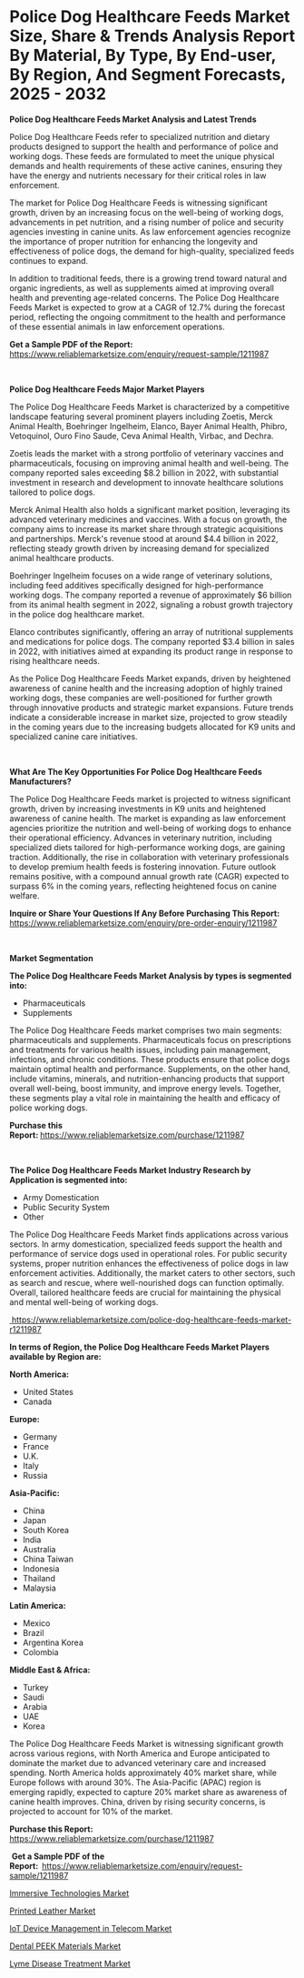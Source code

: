 <p><h1>Police Dog Healthcare Feeds Market Size, Share & Trends Analysis Report By Material, By Type, By End-user, By Region, And Segment Forecasts, 2025 - 2032</h1></p><p><strong>Police Dog Healthcare Feeds Market Analysis and Latest Trends</strong></p>
<p><p>Police Dog Healthcare Feeds refer to specialized nutrition and dietary products designed to support the health and performance of police and working dogs. These feeds are formulated to meet the unique physical demands and health requirements of these active canines, ensuring they have the energy and nutrients necessary for their critical roles in law enforcement.</p><p>The market for Police Dog Healthcare Feeds is witnessing significant growth, driven by an increasing focus on the well-being of working dogs, advancements in pet nutrition, and a rising number of police and security agencies investing in canine units. As law enforcement agencies recognize the importance of proper nutrition for enhancing the longevity and effectiveness of police dogs, the demand for high-quality, specialized feeds continues to expand.</p><p>In addition to traditional feeds, there is a growing trend toward natural and organic ingredients, as well as supplements aimed at improving overall health and preventing age-related concerns. The Police Dog Healthcare Feeds Market is expected to grow at a CAGR of 12.7% during the forecast period, reflecting the ongoing commitment to the health and performance of these essential animals in law enforcement operations.</p></p>
<p><strong>Get a Sample PDF of the Report:&nbsp;</strong> <a href="https://www.reliablemarketsize.com/enquiry/request-sample/1211987?utm_campaign=1998&utm_medium=2&utm_source=Github&utm_content=ia&utm_term=24032025&utm_id=police-dog-healthcare-feeds">https://www.reliablemarketsize.com/enquiry/request-sample/1211987</a></p>
<p>&nbsp;</p>
<p><strong>Police Dog Healthcare Feeds Major Market Players</strong></p>
<p><p>The Police Dog Healthcare Feeds Market is characterized by a competitive landscape featuring several prominent players including Zoetis, Merck Animal Health, Boehringer Ingelheim, Elanco, Bayer Animal Health, Phibro, Vetoquinol, Ouro Fino Saude, Ceva Animal Health, Virbac, and Dechra. </p><p>Zoetis leads the market with a strong portfolio of veterinary vaccines and pharmaceuticals, focusing on improving animal health and well-being. The company reported sales exceeding $8.2 billion in 2022, with substantial investment in research and development to innovate healthcare solutions tailored to police dogs.</p><p>Merck Animal Health also holds a significant market position, leveraging its advanced veterinary medicines and vaccines. With a focus on growth, the company aims to increase its market share through strategic acquisitions and partnerships. Merck's revenue stood at around $4.4 billion in 2022, reflecting steady growth driven by increasing demand for specialized animal healthcare products.</p><p>Boehringer Ingelheim focuses on a wide range of veterinary solutions, including feed additives specifically designed for high-performance working dogs. The company reported a revenue of approximately $6 billion from its animal health segment in 2022, signaling a robust growth trajectory in the police dog healthcare market.</p><p>Elanco contributes significantly, offering an array of nutritional supplements and medications for police dogs. The company reported $3.4 billion in sales in 2022, with initiatives aimed at expanding its product range in response to rising healthcare needs.</p><p>As the Police Dog Healthcare Feeds Market expands, driven by heightened awareness of canine health and the increasing adoption of highly trained working dogs, these companies are well-positioned for further growth through innovative products and strategic market expansions. Future trends indicate a considerable increase in market size, projected to grow steadily in the coming years due to the increasing budgets allocated for K9 units and specialized canine care initiatives.</p></p>
<p>&nbsp;</p>
<p><strong>What Are The Key Opportunities For Police Dog Healthcare Feeds Manufacturers?</strong></p>
<p><p>The Police Dog Healthcare Feeds market is projected to witness significant growth, driven by increasing investments in K9 units and heightened awareness of canine health. The market is expanding as law enforcement agencies prioritize the nutrition and well-being of working dogs to enhance their operational efficiency. Advances in veterinary nutrition, including specialized diets tailored for high-performance working dogs, are gaining traction. Additionally, the rise in collaboration with veterinary professionals to develop premium health feeds is fostering innovation. Future outlook remains positive, with a compound annual growth rate (CAGR) expected to surpass 6% in the coming years, reflecting heightened focus on canine welfare.</p></p>
<p><strong>Inquire or Share Your Questions If Any Before Purchasing This Report:</strong> <a href="https://www.reliablemarketsize.com/enquiry/pre-order-enquiry/1211987?utm_campaign=1998&utm_medium=2&utm_source=Github&utm_content=ia&utm_term=24032025&utm_id=police-dog-healthcare-feeds">https://www.reliablemarketsize.com/enquiry/pre-order-enquiry/1211987</a></p>
<p>&nbsp;</p>
<p><strong>Market Segmentation</strong></p>
<p><strong>The Police Dog Healthcare Feeds Market Analysis by types is segmented into:</strong></p>
<p><ul><li>Pharmaceuticals</li><li>Supplements</li></ul></p>
<p><p>The Police Dog Healthcare Feeds market comprises two main segments: pharmaceuticals and supplements. Pharmaceuticals focus on prescriptions and treatments for various health issues, including pain management, infections, and chronic conditions. These products ensure that police dogs maintain optimal health and performance. Supplements, on the other hand, include vitamins, minerals, and nutrition-enhancing products that support overall well-being, boost immunity, and improve energy levels. Together, these segments play a vital role in maintaining the health and efficacy of police working dogs.</p></p>
<p><strong>Purchase this Report:&nbsp;</strong><a href="https://www.reliablemarketsize.com/purchase/1211987?utm_campaign=1998&utm_medium=2&utm_source=Github&utm_content=ia&utm_term=24032025&utm_id=police-dog-healthcare-feeds">https://www.reliablemarketsize.com/purchase/1211987</a></p>
<p>&nbsp;</p>
<p><strong>The Police Dog Healthcare Feeds Market Industry Research by Application is segmented into:</strong></p>
<p><ul><li>Army Domestication</li><li>Public Security System</li><li>Other</li></ul></p>
<p><p>The Police Dog Healthcare Feeds Market finds applications across various sectors. In army domestication, specialized feeds support the health and performance of service dogs used in operational roles. For public security systems, proper nutrition enhances the effectiveness of police dogs in law enforcement activities. Additionally, the market caters to other sectors, such as search and rescue, where well-nourished dogs can function optimally. Overall, tailored healthcare feeds are crucial for maintaining the physical and mental well-being of working dogs.</p></p>
<p><a href="https://www.reliablemarketsize.com/police-dog-healthcare-feeds-market-r1211987?utm_campaign=1998&utm_medium=2&utm_source=Github&utm_content=ia&utm_term=24032025&utm_id=police-dog-healthcare-feeds">&nbsp;https://www.reliablemarketsize.com/police-dog-healthcare-feeds-market-r1211987</a></p>
<p><strong>In terms of Region, the Police Dog Healthcare Feeds Market Players available by Region are:</strong></p>
<p>
    <p> <strong> North America: </strong>
        <ul>
            <li>United States</li>
            <li>Canada</li>
        </ul>
        </p> 
    <p> <strong> Europe: </strong>
        <ul>
            <li>Germany</li>
            <li>France</li>
            <li>U.K.</li>
            <li>Italy</li>
            <li>Russia</li>
        </ul>
        </p> 
    <p> <strong> Asia-Pacific: </strong>
        <ul>
            <li>China</li>
            <li>Japan</li>
            <li>South Korea</li>
            <li>India</li>
            <li>Australia</li>
            <li>China Taiwan</li>
            <li>Indonesia</li>
            <li>Thailand</li>
            <li>Malaysia</li>
        </ul>
        </p> 
    <p> <strong> Latin America: </strong>
        <ul>
            <li>Mexico</li>
            <li>Brazil</li>
            <li>Argentina Korea</li>
            <li>Colombia</li>
        </ul>
        </p> 
    <p> <strong> Middle East & Africa: </strong>
        <ul>
            <li>Turkey</li>
            <li>Saudi</li>
            <li>Arabia</li>
            <li>UAE</li>
            <li>Korea</li>
        </ul>
    </p>
    </p>
<p><p>The Police Dog Healthcare Feeds Market is witnessing significant growth across various regions, with North America and Europe anticipated to dominate the market due to advanced veterinary care and increased spending. North America holds approximately 40% market share, while Europe follows with around 30%. The Asia-Pacific (APAC) region is emerging rapidly, expected to capture 20% market share as awareness of canine health improves. China, driven by rising security concerns, is projected to account for 10% of the market.</p></p>
<p><strong>Purchase this Report: </strong><a href="https://www.reliablemarketsize.com/purchase/1211987?utm_campaign=1998&utm_medium=2&utm_source=Github&utm_content=ia&utm_term=24032025&utm_id=police-dog-healthcare-feeds">https://www.reliablemarketsize.com/purchase/1211987</a></p>
<p>&nbsp;<strong>Get a Sample PDF of the Report:&nbsp;&nbsp;</strong><a href="https://www.reliablemarketsize.com/enquiry/request-sample/1211987?utm_campaign=1998&utm_medium=2&utm_source=Github&utm_content=ia&utm_term=24032025&utm_id=police-dog-healthcare-feeds">https://www.reliablemarketsize.com/enquiry/request-sample/1211987</a></p>
<p><strong></strong></p>
<p><p><a href="https://github.com/failarustic/Market-Research-Report-List-1/blob/main/immersive-technologies-market.md?utm_campaign=1998&utm_medium=2&utm_source=Github&utm_content=ia&utm_term=24032025&utm_id=police-dog-healthcare-feeds">Immersive Technologies Market</a></p><p><a href="https://github.com/claracpegios/Market-Research-Report-List-1/blob/main/printed-leather-market.md?utm_campaign=1998&utm_medium=2&utm_source=Github&utm_content=ia&utm_term=24032025&utm_id=police-dog-healthcare-feeds">Printed Leather Market</a></p><p><a href="https://github.com/maaniwilka9y/Market-Research-Report-List-1/blob/main/iot-device-management-in-telecom-market.md?utm_campaign=1998&utm_medium=2&utm_source=Github&utm_content=ia&utm_term=24032025&utm_id=police-dog-healthcare-feeds">IoT Device Management in Telecom Market</a></p><p><a href="https://github.com/waldarolka1j/Market-Research-Report-List-1/blob/main/dental-peek-materials-market.md?utm_campaign=1998&utm_medium=2&utm_source=Github&utm_content=ia&utm_term=24032025&utm_id=police-dog-healthcare-feeds">Dental PEEK Materials Market</a></p><p><a href="https://github.com/damjiederyd/Market-Research-Report-List-1/blob/main/lyme-disease-treatment-market.md?utm_campaign=1998&utm_medium=2&utm_source=Github&utm_content=ia&utm_term=24032025&utm_id=police-dog-healthcare-feeds">Lyme Disease Treatment Market</a></p></p>